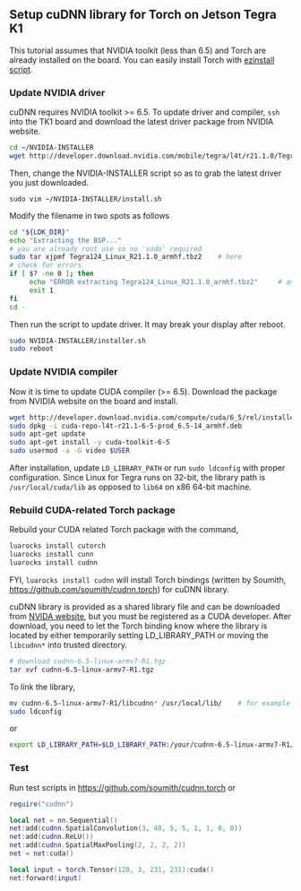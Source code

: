 ## Setup cuDNN library for Torch on Jetson Tegra K1

This tutorial assumes that NVIDIA toolkit (less than 6.5) and Torch are already installed on the board.
You can easily install Torch with [ezinstall script](https://github.com/torch/ezinstall).


### Update NVIDIA driver

cuDNN requires NVIDIA toolkit >= 6.5.
To update driver and compiler, `ssh` into the TK1 board and download the latest driver package from NVIDIA website.

```sh
cd ~/NVIDIA-INSTALLER
wget http://developer.download.nvidia.com/mobile/tegra/l4t/r21.1.0/Tegra124_Linux_R21.1.0_armhf.tbz2
```

Then, change the NVIDIA-INSTALLER script so as to grab the latest driver you just downloaded.

```
sudo vim ~/NVIDIA-INSTALLER/install.sh
```

Modify the filename in two spots as follows

```sh
cd "${LDK_DIR}"
echo "Extracting the BSP..."
# you are already root use so no 'sudo' required
sudo tar xjpmf Tegra124_Linux_R21.1.0_armhf.tbz2    # here
# check for errors
if [ $? -ne 0 ]; then
     echo "ERROR extracting Tegra124_Linux_R21.1.0_armhf.tbz2"     # and there
     exit 1
fi
cd -
```

Then run the script to update driver.
It may break your display after reboot.

```sh
sudo NVIDIA-INSTALLER/installer.sh 
sudo reboot
```


### Update NVIDIA compiler

Now it is time to update CUDA compiler (>= 6.5).
Download the package from NVIDIA website on the board and install.

```sh
wget http://developer.download.nvidia.com/compute/cuda/6_5/rel/installers/cuda-repo-l4t-r21.1-6-5-prod_6.5-14_armhf.deb
sudo dpkg -i cuda-repo-l4t-r21.1-6-5-prod_6.5-14_armhf.deb
sudo apt-get update
sudo apt-get install -y cuda-toolkit-6-5
sudo usermod -a -G video $USER
```

After installation, update `LD_LIBRARY_PATH` or run `sudo ldconfig` with proper configuration.
Since Linux for Tegra runs on 32-bit, the library path is `/usr/local/cuda/lib` as opposed to `lib64` on x86 64-bit machine.


### Rebuild CUDA-related Torch package

Rebuild your CUDA related Torch package with the command,

```sh
luarocks install cutorch
luarocks install cunn
luarocks install cudnn
```

FYI, `luarocks install cudnn` will install Torch bindings (written by Soumith, https://github.com/soumith/cudnn.torch) for cuDNN library.

cuDNN library is provided as a shared library file and can be downloaded from [NVIDA website](https://developer.nvidia.com/cuDNN), but you must be registered as a CUDA developer.
After download, you need to let the Torch binding know where the library is located by either temporarily setting LD_LIBRARY_PATH or moving the `libcudnn*` into trusted directory.
 
```sh
# download cudnn-6.5-linux-armv7-R1.tgz
tar xvf cudnn-6.5-linux-armv7-R1.tgz
```

To link the library,

```sh
mv cudnn-6.5-linux-armv7-R1/libcudnn* /usr/local/lib/    # for example
sudo ldconfig
```

or 

```sh
export LD_LIBRARY_PATH=$LD_LIBRARY_PATH:/your/cudnn-6.5-linux-armv7-R1/directory/
```


### Test

Run test scripts in https://github.com/soumith/cudnn.torch or

```lua
require("cudnn")

local net = nn.Sequential()
net:add(cudnn.SpatialConvolution(3, 48, 5, 5, 1, 1, 0, 0))
net:add(cudnn.ReLU())
net:add(cudnn.SpatialMaxPooling(2, 2, 2, 2))
net = net:cuda()

local input = torch.Tensor(128, 3, 231, 231):cuda()
net:forward(input)
```
